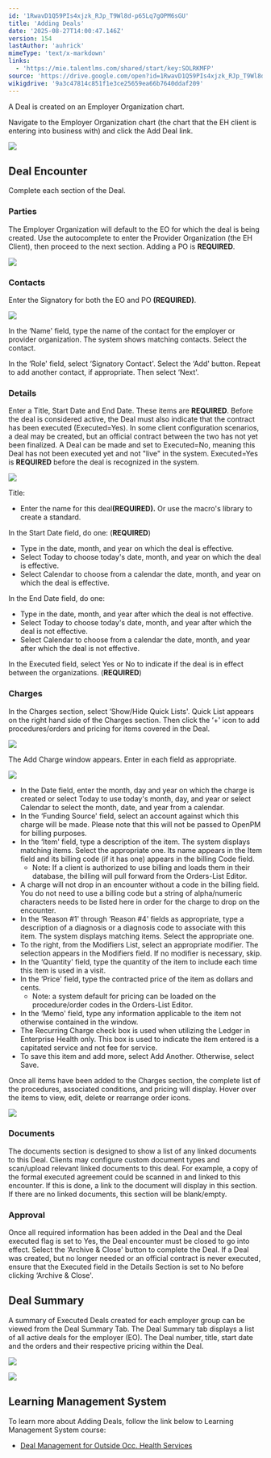 ```yaml
---
id: '1RwavD1Q59PIs4xjzk_RJp_T9Wl8d-p65Lq7gOPM6sGU'
title: 'Adding Deals'
date: '2025-08-27T14:00:47.146Z'
version: 154
lastAuthor: 'auhrick'
mimeType: 'text/x-markdown'
links:
  - 'https://mie.talentlms.com/shared/start/key:SOLRKMFP'
source: 'https://drive.google.com/open?id=1RwavD1Q59PIs4xjzk_RJp_T9Wl8d-p65Lq7gOPM6sGU'
wikigdrive: '9a3c47814c851f1e3ce25659ea66b7640ddaf209'
---
```

A Deal is created on an Employer Organization chart.

Navigate to the Employer Organization chart (the chart that the EH client is entering into business with) and click the Add Deal link.

![](../adding-deals.assets/bb48f9db6ee45c9bafbf511fd3bf87fb.png)

## Deal Encounter

Complete each section of the Deal.

### Parties

The Employer Organization will default to the EO for which the deal is being created. Use the autocomplete to enter the Provider Organization (the EH Client), then proceed to the next section. Adding a PO is **REQUIRED**.

![](../adding-deals.assets/8f6c39aa4df15617df2a543853dec8c6.png)

### Contacts

Enter the Signatory for both the EO and PO **(REQUIRED)**.

![](../adding-deals.assets/3cc3b6d414bf565fc3a7df29ec3a03dc.png)

In the ‘Name' field, type the name of the contact for the employer or provider organization. The system shows matching contacts. Select the contact.

In the ‘Role' field, select ‘Signatory Contact'. Select the ‘Add' button. Repeat to add another contact, if appropriate. Then select ‘Next'.

### Details

Enter a Title, Start Date and End Date. These items are **REQUIRED**. Before the deal is considered active, the Deal must also indicate that the contract has been executed (Executed=Yes). In some client configuration scenarios, a deal may be created, but an official contract between the two has not yet been finalized. A Deal can be made and set to Executed=No, meaning this Deal has not been executed yet and not "live" in the system. Executed=Yes is **REQUIRED** before the deal is recognized in the system.

![](../adding-deals.assets/3d7b57aa7d7e17c9e7467e16b3c73057.png)

Title:

* Enter the name for this deal<strong>(REQUIRED).</strong> Or use the macro's library to create a standard.

In the Start Date field, do one: (**REQUIRED**)

* Type in the date, month, and year on which the deal is effective.
* Select Today to choose today's date, month, and year on which the deal is effective.
* Select Calendar to choose from a calendar the date, month, and year on which the deal is effective.

In the End Date field, do one:

* Type in the date, month, and year after which the deal is not effective.
* Select Today to choose today's date, month, and year after which the deal is not effective.
* Select Calendar to choose from a calendar the date, month, and year after which the deal is not effective.

In the Executed field, select Yes or No to indicate if the deal is in effect between the organizations. (**REQUIRED**)

### Charges

In the Charges section, select ‘Show/Hide Quick Lists'. Quick List appears on the right hand side of the Charges section. Then click the ‘+' icon to add procedures/orders and pricing for items covered in the Deal.

![](../adding-deals.assets/cb103d05a58810ccb868268815e77050.png)

The Add Charge window appears. Enter in each field as appropriate.

![](../adding-deals.assets/2d0db55937fdd79ab926e0ddb3ad1773.png)

* In the Date field, enter the month, day and year on which the charge is created or select Today to use today's month, day, and year or select Calendar to select the month, date, and year from a calendar.
* In the ‘Funding Source' field, select an account against which this charge will be made. Please note that this will not be passed to OpenPM for billing purposes.
* In the ‘Item' field, type a description of the item. The system displays matching items. Select the appropriate one. Its name appears in the Item field and its billing code (if it has one) appears in the billing Code field.
    * Note: If a client is authorized to use billing and loads them in their database, the billing will pull forward from the Orders-List Editor.
* A charge will not drop in an encounter without a code in the billing field. You do not need to use a billing code but a string of alpha/numeric characters needs to be listed here in order for the charge to drop on the encounter.
* In the ‘Reason #1' through ‘Reason #4' fields as appropriate, type a description of a diagnosis or a diagnosis code to associate with this item. The system displays matching items. Select the appropriate one.
* To the right, from the Modifiers List, select an appropriate modifier. The selection appears in the Modifiers field. If no modifier is necessary, skip.
* In the ‘Quantity' field, type the quantity of the item to include each time this item is used in a visit.
* In the ‘Price' field, type the contracted price of the item as dollars and cents.
    * Note: a system default for pricing can be loaded on the procedure/order codes in the Orders-List Editor.
* In the ‘Memo' field, type any information applicable to the item not otherwise contained in the window.
* The Recurring Charge check box is used when utilizing the Ledger in Enterprise Health only. This box is used to indicate the item entered is a capitated service and not fee for service.
* To save this item and add more, select Add Another. Otherwise, select Save.

Once all items have been added to the Charges section, the complete list of the procedures, associated conditions, and pricing will display. Hover over the items to view, edit, delete or rearrange order icons.

![](../adding-deals.assets/e4c6e1d739ada6e86a2e18aa724a589d.png)

### Documents

The documents section is designed to show a list of any linked documents to this Deal. Clients may configure custom document types and scan/upload relevant linked documents to this deal. For example, a copy of the formal executed agreement could be scanned in and linked to this encounter. If this is done, a link to the document will display in this section. If there are no linked documents, this section will be blank/empty.

### Approval

Once all required information has been added in the Deal and the Deal executed flag is set to Yes, the Deal encounter must be closed to go into effect. Select the ‘Archive & Close' button to complete the Deal. If a Deal was created, but no longer needed or an official contract is never executed, ensure that the Executed field in the Details Section is set to No before clicking ‘Archive & Close'.

## Deal Summary

A summary of Executed Deals created for each employer group can be viewed from the Deal Summary Tab.  The Deal Summary tab displays a list of all active deals for the employer (EO). The Deal number, title, start date and the orders and their respective pricing within the Deal.

![](../adding-deals.assets/a076a705ccfa40d4a0eac3a8cdefc1df.png)

![](../adding-deals.assets/b8cb4242876b115ec9ef2972698670c2.png)

## Learning Management System

To learn more about Adding Deals, follow the link below to Learning Management System course:

* [Deal Management for Outside Occ. Health Services](https://mie.talentlms.com/shared/start/key:SOLRKMFP)
